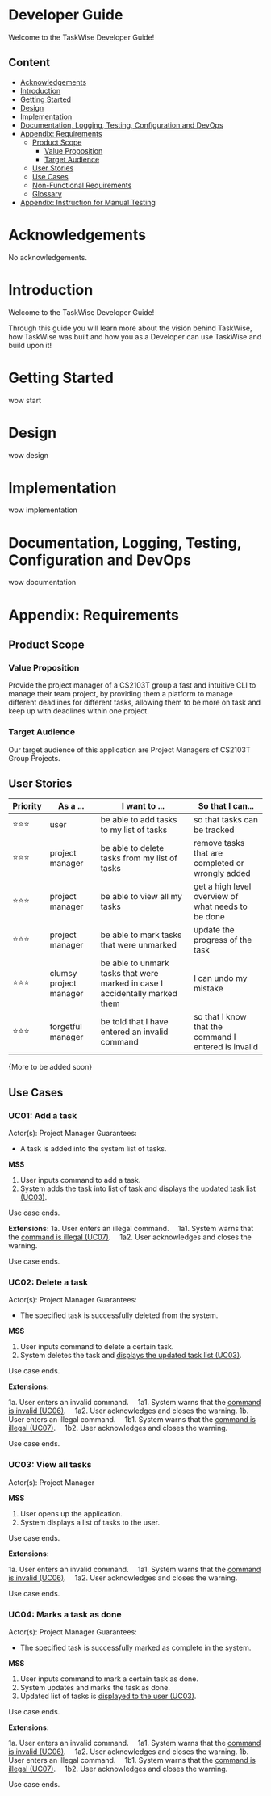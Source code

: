 # Developer Guide

Welcome to the TaskWise Developer Guide!

## Content
- [Acknowledgements](#acknowledgements)
- [Introduction](#introduction)
- [Getting Started](#getting-started)
- [Design](#design)
- [Implementation](#implementation)
- [Documentation, Logging, Testing, Configuration and DevOps](#Documentation-Logging-Testing-Configuration-and-DevOps)
- [Appendix: Requirements](#appendix-requirements)
    - [Product Scope](#Product-Scope)
        - [Value Proposition](#Value-Proposition)
        - [Target Audience](#Target-Audience)
    - [User Stories](#User-Stories)
    - [Use Cases](#Use-Cases)
    - [Non-Functional Requirements](#Non-Functional-Requirements)
    - [Glossary](#Glossary)
- [Appendix: Instruction for Manual Testing](#Appendix-Instruction-for-Manual-Testing)

# Acknowledgements

No acknowledgements.

# Introduction

Welcome to the TaskWise Developer Guide!

Through this guide you will learn more about the vision behind TaskWise, how TaskWise was built and how you as a Developer can use TaskWise and build upon it!

# Getting Started

wow start

# Design

wow design

# Implementation

wow implementation

# Documentation, Logging, Testing, Configuration and DevOps

wow documentation

# Appendix: Requirements

## Product Scope

### Value Proposition

Provide the project manager of a CS2103T group a fast and intuitive CLI to manage their team project, by providing them a platform to manage different deadlines for different tasks, allowing them to be more on task and keep up with deadlines within one project.

### Target Audience

Our target audience of this application are Project Managers of CS2103T Group Projects.

## User Stories

| Priority           | As a ...               | I want to ...                                                               | So that I can...                                     |
| ------------------ | ---------------------- | --------------------------------------------------------------------------- | ---------------------------------------------------- |
| :star::star::star: | user                   | be able to add tasks to my list of tasks                                    | so that tasks can be tracked                         |
| :star::star::star: | project manager        | be able to delete tasks from my list of tasks                               | remove tasks that are completed or wrongly added     |
| :star::star::star: | project manager        | be able to view all my tasks                                                | get a high level overview of what needs to be done   |
| :star::star::star: | project manager        | be able to mark tasks that were unmarked                                    | update the progress of the task                      |
| :star::star::star: | clumsy project manager | be able to unmark tasks that were marked in case I accidentally marked them | I can undo my mistake                                |
| :star::star::star: | forgetful manager      | be told that I have entered an invalid command                              | so that I know that the command I entered is invalid |


{More to be added soon}

## Use Cases
### UC01: Add a task
Actor(s): Project Manager
Guarantees:
* A task is added into the system list of tasks.

**MSS**

1. User inputs command to add a task.
2. System adds the task into list of task and <u>[displays the updated task list (UC03)](#UC03-View-all-tasks)</u>.

Use case ends.

**Extensions:**
1a. User enters an illegal command.
&ensp;&ensp;1a1. System warns that the <u>[command is illegal (UC07)](#UC07-Warn-on-Illegal-Command)</u>.
&ensp;&ensp;1a2. User acknowledges and closes the warning.

Use case ends.

### UC02: Delete a task
Actor(s): Project Manager
Guarantees:
* The specified task is successfully deleted from the system.

**MSS**

1. User inputs command to delete a certain task.
2. System deletes the task and <u>[displays the updated task list (UC03)](#UC03-View-all-tasks)</u>.

Use case ends.

**Extensions:**

1a. User enters an invalid command.
&ensp;&ensp;1a1. System warns that the <u>[command is invalid (UC06)](#UC06-Warn-on-Invalid-Command)</u>.
&ensp;&ensp;1a2. User acknowledges and closes the warning.
1b. User enters an illegal command.
&ensp;&ensp;1b1. System warns that the <u>[command is illegal (UC07)](#UC07-Warn-on-Illegal-Command)</u>.
&ensp;&ensp;1b2. User acknowledges and closes the warning.

Use case ends.

### UC03: View all tasks

Actor(s): Project Manager

**MSS**

1. User opens up the application.
2. System displays a list of tasks to the user.

Use case ends.

**Extensions:**

1a. User enters an invalid command.
&ensp;&ensp;1a1. System warns that the <u>[command is invalid (UC06)](#UC06-Warn-on-Invalid-Command)</u>.
&ensp;&ensp;1a2. User acknowledges and closes the warning.

Use case ends.

### UC04: Marks a task as done

Actor(s): Project Manager
Guarantees:
* The specified task is successfully marked as complete in the system.

**MSS**

1. User inputs command to mark a certain task as done.
2. System updates and marks the task as done.
3. Updated list of tasks is <u>[displayed to the user (UC03)](#UC03-View-all-tasks)</u>.

Use case ends.

**Extensions:**

1a. User enters an invalid command.
&ensp;&ensp;1a1. System warns that the <u>[command is invalid (UC06)](#UC06-Warn-on-Invalid-Command)</u>.
&ensp;&ensp;1a2. User acknowledges and closes the warning.
1b. User enters an illegal command.
&ensp;&ensp;1b1. System warns that the <u>[command is illegal (UC07)](#UC07-Warn-on-Illegal-Command)</u>.
&ensp;&ensp;1b2. User acknowledges and closes the warning.

Use case ends.
